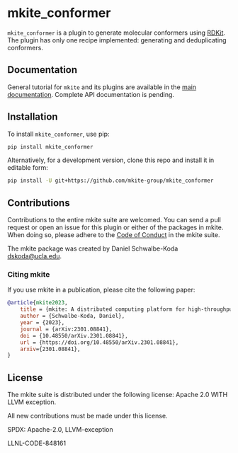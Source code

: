 # mkite_conformer

`mkite_conformer` is a plugin to generate molecular conformers using [RDKit](https://github.com/rdkit/rdkit/).
The plugin has only one recipe implemented: generating and deduplicating conformers.

## Documentation

General tutorial for `mkite` and its plugins are available in the [main documentation](https://mkite.org).
Complete API documentation is pending.

## Installation

To install `mkite_conformer`, use pip:

```bash
pip install mkite_conformer
```

Alternatively, for a development version, clone this repo and install it in editable form:

```bash
pip install -U git+https://github.com/mkite-group/mkite_conformer
```

## Contributions

Contributions to the entire mkite suite are welcomed.
You can send a pull request or open an issue for this plugin or either of the packages in mkite.
When doing so, please adhere to the [Code of Conduct](CODE_OF_CONDUCT.md) in the mkite suite.

The mkite package was created by Daniel Schwalbe-Koda <dskoda@ucla.edu>.

### Citing mkite

If you use mkite in a publication, please cite the following paper:

```bibtex
@article{mkite2023,
    title = {mkite: A distributed computing platform for high-throughput materials simulations},
    author = {Schwalbe-Koda, Daniel},
    year = {2023},
    journal = {arXiv:2301.08841},
    doi = {10.48550/arXiv.2301.08841},
    url = {https://doi.org/10.48550/arXiv.2301.08841},
    arxiv={2301.08841},
}
```

## License

The mkite suite is distributed under the following license: Apache 2.0 WITH LLVM exception.

All new contributions must be made under this license.

SPDX: Apache-2.0, LLVM-exception

LLNL-CODE-848161
